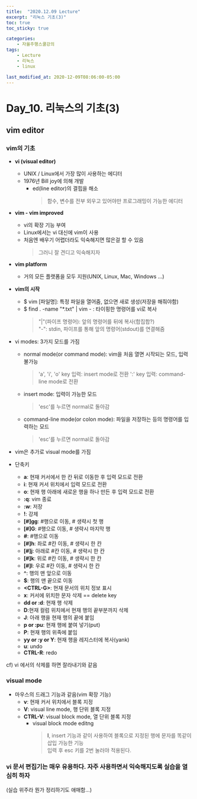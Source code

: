 ```yaml
---
title:  "2020.12.09 Lecture"
excerpt: "리눅스 기초(3)"
toc: true
toc_sticky: true

categories:
    - 자율주행스쿨강의
tags:
    - Lecture
    - 리눅스
    - linux

last_modified_at: 2020-12-09T08:06:00-05:00
---
```


# **Day_10. 리눅스의 기초(3)**

## **vim editor**

### **vim의 기초**
* **vi (visual editor)**
    + UNIX / Linux에서 가장 많이 사용하는 에디터
    + 1976년 Bill joy에 의해 개발
        - ed(line editor)의 결핍을 해소
            >함수, 변수를 전부 외우고 있어야만 프로그래밍이 가능한 에디터

* **vim - vim improved**
    + vi의 확장 기능 부여
    + Linux에서는 vi 대신에 vim이 사용
    + 처음엔 배우기 어렵더라도 익숙해지면 많은걸 할 수 있음
        >그러니 잘 견디고 익숙해지자

* **vim platform**
    + 거의 모든 플랫폼을 모두 지원(UNIX, Linux, Mac, Windows ...)

* **vim의 시작**
    + $ vim [파일명]: 특정 파일을 열어줌, 없으면 새로 생성(저장을 해줘야함)
    + $ find . -name "*.txt" | vim - : 타이핑한 명령어를 vi로 복사
        >"|"(파이프 명령어): 앞의 명령어를 뒤에 복사(합집합?)\
        >"-": stdin, 파이프를 통해 앞의 명령어(stdout)를 연결해줌

* vi modes: 3가지 모드를 가짐
    + normal mode(or command mode): vim을 처음 열면 시작되는 모드, 입력 불가능
        >'a', 'i', 'o' key 입력: insert mode로 전환
        >':' key 입력: command-line mode로 전환
    + insert mode: 입력이 가능한 모드
        >'esc'를 누르면 normal로 돌아감
    + command-line mode(or colon mode): 파일을 저장하는 등의 명령어를 입력하는 모드
        >'esc'를 누르면 normal로 돌아감

* vim은 추가로 visual mode를 가짐

* 단축키
    * **a**: 현재 커서에서 한 칸 뒤로 이동한 후 입력 모드로 전환
    * **i**: 현재 커서 위치에서 입력 모드로 전환
    * **o**: 현재 행 아래에 새로운 행을 하나 만든 후 입력 모드로 전환
    * **:q**: vim 종료
    * **:w**: 저장
    * **!**: 강제
    * **[#]gg**: #행으로 이동, # 생략시 첫 행
    * **[#]G**: #행으로 이동, # 생략시 마지막 행
    * **#**: #행으로 이동
    * **[#]h**: 좌로 #칸 이동, # 생략시 한 칸
    * **[#]j**: 아래로 #칸 이동, # 생략시 한 칸
    * **[#]k**: 위로 #칸 이동, # 생략시 한 칸
    * **[#]l**: 우로 #칸 이동, # 생략시 한 칸
    * **^**: 행의 맨 앞으로 이동
    * **$**: 행의 맨 끝으로 이동
    * **\<CTRL-G>**: 현재 문서의 위치 정보 표시
    * **x**: 커서에 위치한 문자 삭제 == delete key
    * **dd or :d**: 현재 행 삭제
    * **D**:현재 컬럼 위치에서 현재 행의 끝부분까지 삭제
    * **J**: 아래 행을 현재 행의 끝에 붙임
    * **p or :pu**: 현재 행에 붙여 넣기(put)
    * **P**: 현재 행의 위족에 붙임
    * **yy or :y or Y**: 현재 행을 레지스터에 복사(yank)
    * **u**: undo
    * **CTRL-R**: redo

cf) vi 에서의 삭제를 하면 잘라내기와 같음

### **visual mode**
* 마우스의 드래그 기능과 같음(vim 확장 기능)
  * **v**: 현재 커서 위치에서 블록 지정
  * **V**: visual line mode, 행 단위 블록 지정
  * **CTRL-V**: visual block mode, 열 단위 블록 지정
    * visual block mode editng
        > **I**, insert 기능과 같이 사용하여 블록으로 지정된 행에 문자를 똑같이 삽입 가능한 기능\
        >입력 후 esc 키를 2번 눌러야 적용된다.

### **vi 문서 편집기는 매우 유용하다. 자주 사용하면서 익숙해지도록 실습을 열심히 하자**
(실습 위주라 뭔가 정리하기도 애매함...)